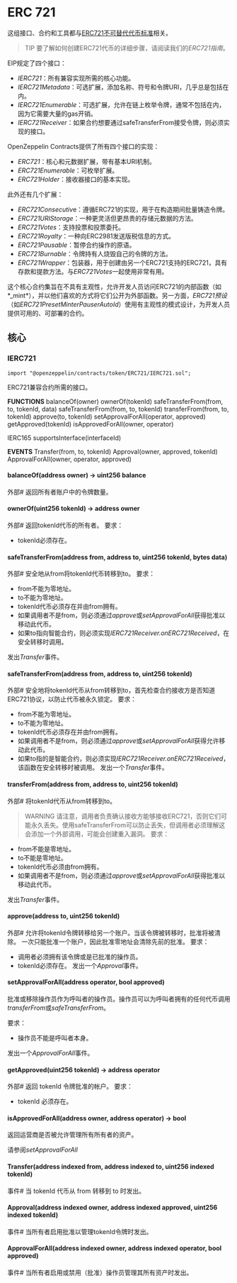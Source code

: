 # ERC 721
这组接口、合约和工具都与[ERC721不可替代代币标准](https://eips.ethereum.org/EIPS/eip-721)相关。
>TIP
要了解如何创建ERC721代币的详细步骤，请阅读我们的*ERC721指南*。

EIP规定了四个接口：

* *IERC721*：所有兼容实现所需的核心功能。
* *IERC721Metadata*：可选扩展，添加名称、符号和令牌URI，几乎总是包括在内。
* *IERC721Enumerable*：可选扩展，允许在链上枚举令牌，通常不包括在内，因为它需要大量的gas开销。
* *IERC721Receiver*：如果合约想要通过safeTransferFrom接受令牌，则必须实现的接口。

OpenZeppelin Contracts提供了所有四个接口的实现：

* *ERC721*：核心和元数据扩展，带有基本URI机制。
* *ERC721Enumerable*：可枚举扩展。
* *ERC721Holder*：接收器接口的基本实现。

此外还有几个扩展：

* *ERC721Consecutiv*e：遵循ERC721的实现，用于在构造期间批量铸造令牌。
* *ERC721URIStorage*：一种更灵活但更昂贵的存储元数据的方法。
* *ERC721Votes*：支持投票和投票委托。
* *ERC721Royalty*：一种向ERC2981发送版税信息的方式。
* *ERC721Pausable*：暂停合约操作的原语。
* *ERC721Burnable*：令牌持有人烧毁自己的令牌的方法。
* *ERC721Wrapper*：包装器，用于创建由另一个ERC721支持的ERC721，具有存款和提款方法。与*ERC721Votes*一起使用非常有用。

这个核心合约集旨在不具有主观性，允许开发人员访问ERC721的内部函数（如*_mint*），并以他们喜欢的方式将它们公开为外部函数。另一方面，*ERC721预设*（如*ERC721PresetMinterPauserAutoId*）使用有主观性的模式设计，为开发人员提供可用的、可部署的合约。

## 核心

### IERC721
```
import "@openzeppelin/contracts/token/ERC721/IERC721.sol";
```
ERC721兼容合约所需的接口。

**FUNCTIONS**
balanceOf(owner)
ownerOf(tokenId)
safeTransferFrom(from, to, tokenId, data)
safeTransferFrom(from, to, tokenId)
transferFrom(from, to, tokenId)
approve(to, tokenId)
setApprovalForAll(operator, approved)
getApproved(tokenId)
isApprovedForAll(owner, operator)

IERC165
supportsInterface(interfaceId)

**EVENTS**
Transfer(from, to, tokenId)
Approval(owner, approved, tokenId)
ApprovalForAll(owner, operator, approved)

#### balanceOf(address owner) → uint256 balance
外部#
返回所有者账户中的令牌数量。

#### ownerOf(uint256 tokenId) → address owner
外部#
返回tokenId代币的所有者。
要求：
* tokenId必须存在。

#### safeTransferFrom(address from, address to, uint256 tokenId, bytes data)
外部#
安全地从from将tokenId代币转移到to。
要求：
* from不能为零地址。
* to不能为零地址。
* tokenId代币必须存在并由from拥有。
* 如果调用者不是from，则必须通过*approve*或*setApprovalForAll*获得批准以移动此代币。
* 如果to指向智能合约，则必须实现*IERC721Receiver.onERC721Received*，在安全转移时调用。

发出*Transfer*事件。

#### safeTransferFrom(address from, address to, uint256 tokenId)
外部#
安全地将tokenId代币从from转移到to，首先检查合约接收方是否知道ERC721协议，以防止代币被永久锁定。
要求：
* from不能为零地址。
* to不能为零地址。
* tokenId代币必须存在并由from拥有。
* 如果调用者不是from，则必须通过*approve*或*setApprovalForAll*获得允许移动此代币。
* 如果to指的是智能合约，则必须实现*IERC721Receiver.onERC721Received*，该函数在安全转移时被调用。
发出一个*Transfer*事件。

#### transferFrom(address from, address to, uint256 tokenId)
外部#
将tokenId代币从from转移到to。

>WARNING
请注意，调用者负责确认接收方能够接收ERC721，否则它们可能永久丢失。使用safeTransferFrom可以防止丢失，但调用者必须理解这会添加一个外部调用，可能会创建重入漏洞。
要求：
* from不能是零地址。
* to不能是零地址。
* tokenId代币必须由from拥有。
* 如果调用者不是from，则必须通过*approve*或*setApprovalForAll*获得批准以移动此代币。

发出*Transfer*事件。

#### approve(address to, uint256 tokenId)
外部#
允许将tokenId令牌转移给另一个账户。当该令牌被转移时，批准将被清除。
一次只能批准一个账户，因此批准零地址会清除先前的批准。
要求：
* 调用者必须拥有该令牌或是已批准的操作员。
* tokenId必须存在。
发出一个*Approval*事件。

#### setApprovalForAll(address operator, bool approved)
批准或移除操作员作为呼叫者的操作员。操作员可以为呼叫者拥有的任何代币调用*transferFrom*或*safeTransferFrom*。

要求：
* 操作员不能是呼叫者本身。

发出一个*ApprovalForAll*事件。

#### getApproved(uint256 tokenId) → address operator
外部#
返回 tokenId 令牌批准的帐户。
要求：
* tokenId 必须存在。

#### isApprovedForAll(address owner, address operator) → bool
返回运营商是否被允许管理所有所有者的资产。

请参阅*setApprovalForAll*

#### Transfer(address indexed from, address indexed to, uint256 indexed tokenId)
事件#
当 tokenId 代币从 from 转移到 to 时发出。

#### Approval(address indexed owner, address indexed approved, uint256 indexed tokenId)
事件#
当所有者启用批准以管理tokenId令牌时发出。

#### ApprovalForAll(address indexed owner, address indexed operator, bool approved)
事件#
当所有者启用或禁用（批准）操作员管理其所有资产时发出。
